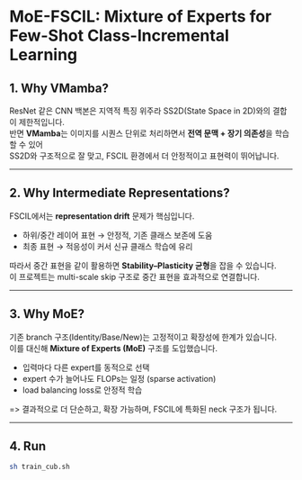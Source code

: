 # MoE-FSCIL: Mixture of Experts for Few-Shot Class-Incremental Learning

## 1. Why VMamba?
ResNet 같은 CNN 백본은 지역적 특징 위주라 SS2D(State Space in 2D)와의 결합이 제한적입니다.  
반면 **VMamba**는 이미지를 시퀀스 단위로 처리하면서 **전역 문맥 + 장기 의존성**을 학습할 수 있어  
SS2D와 구조적으로 잘 맞고, FSCIL 환경에서 더 안정적이고 표현력이 뛰어납니다.

---

## 2. Why Intermediate Representations?
FSCIL에서는 **representation drift** 문제가 핵심입니다.  
- 하위/중간 레이어 표현 → 안정적, 기존 클래스 보존에 도움  
- 최종 표현 → 적응성이 커서 신규 클래스 학습에 유리  

따라서 중간 표현을 같이 활용하면 **Stability–Plasticity 균형**을 잡을 수 있습니다.  
이 프로젝트는 multi-scale skip 구조로 중간 표현을 효과적으로 연결합니다.

---

## 3. Why MoE?
기존 branch 구조(Identity/Base/New)는 고정적이고 확장성에 한계가 있습니다.  
이를 대신해 **Mixture of Experts (MoE)** 구조를 도입했습니다.  

- 입력마다 다른 expert를 동적으로 선택  
- expert 수가 늘어나도 FLOPs는 일정 (sparse activation)  
- load balancing loss로 안정적 학습  

=> 결과적으로 더 단순하고, 확장 가능하며, FSCIL에 특화된 neck 구조가 됩니다.

---

## 4. Run
```bash
sh train_cub.sh
